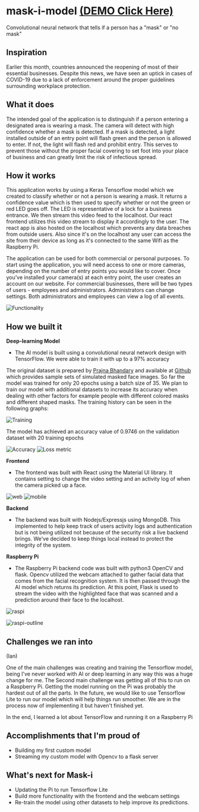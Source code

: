 # mask-i-model [(DEMO Click Here)](https://www.youtube.com/watch?v=4-SQfENmmd8&feature=emb_title)
Convolutional neural network that tells if a person has a "mask" or "no mask"


## Inspiration

Earlier this month, countries announced the reopening of most of their essential businesses. Despite this news, we have seen an uptick in cases of COVID-19 due to a lack of enforcement around the proper guidelines surrounding workplace protection.

## What it does

The intended goal of the application is to distinguish if a person entering a designated area is wearing a mask. The camera will detect with high confidence whether a mask is detected. If a mask is detected, a light installed outside of an entry point will flash green and the person is allowed to enter. If not, the light will flash red and prohibit entry. This serves to prevent those without the proper facial covering to set foot into your place of business and can greatly limit the risk of infectious spread.

## How it works

This application works by using a Keras Tensorflow model which we created to classify whether or not a person is wearing a mask. It returns a confidence value which is then used to specify whether or not the green or red LED goes off. The LED is representative of a lock for a business entrance. We then stream this video feed to the localhost. Our react frontend utilizes this video stream to display it accordingly to the user. The react app is also hosted on the localhost which prevents any data breaches from outside users. Also since it's on the localhost any user can access the site from their device as long as it's connected to the same Wifi as the Raspberry Pi. 


The application can be used for both commercial or personal purposes. To start using the application, you will need access to one or more cameras, depending on the number of entry points you would like to cover. Once you’ve installed your camera(s) at each entry point, the user creates an account on our website. For commercial businesses, there will be two types of users - employees and administrators. Administrators can change settings. Both administrators and employees can view a log of all events.

![Functionality](https://media1.giphy.com/media/kG8P2HofVnRK9MI2cs/giphy.gif) 

## How we built it

**Deep-learning Model**

- The AI model is built using a convolutional neural network design with TensorFlow. We were able to train it with up to a 97% accuracy

The original dataset is prepared by [Prajna Bhandary](https://www.linkedin.com/in/prajna-bhandary-0b03a416a/) and available at [Github](https://github.com/prajnasb/observations/tree/master/experiements/data) which provides sample sets of simulated masked face images. So far the model was trained for only 20 epochs using a batch size of 35. We plan to train our model with additional datasets to increase its accuracy when dealing with other factors for example people with different colored masks and different shaped masks. The training history can be seen in the following graphs:

![Training](https://media.giphy.com/media/WVFiUNtapJki42x2WD/giphy.gif)

The model has achieved an accuracy value of 0.9746 on the validation dataset with 20 training epochs

![Accuracy](https://i.imgur.com/UZ3BfJ0.png)
![Loss metric](https://i.imgur.com/kJWgopJ.png)

**Frontend**

- The frontend was built with React using the Material UI library. It contains setting to change the video setting and an activity log of when the camera picked up a face. 

![web](https://i.imgur.com/sdpwK31.png)
![mobile](https://i.imgur.com/CGnU2m3.png)

**Backend**

- The backend was built with Nodejs/Expressjs using MongoDB. This implemented to help keep track of users activity logs and authentication but is not being utilized not because of the security risk a live backend brings. We've decided to keep things local instead to protect the integrity of the system.

**Raspberry Pi**

- The Raspberry Pi backend code was built with python3 OpenCV and flask. Opencv utilized the webcam attached to gather facial data that comes from the facial recognition system. It is then passed through the AI model which returns its prediction. At this point, Flask is used to stream the video with the highlighted face that was scanned and a prediction around their face to the localhost.

![raspi](https://i.imgur.com/V8nhN2C.jpg)

![raspi-outline](https://i.imgur.com/KaM5otG.jpg)

## Challenges we ran into
(Ian)

One of the main challenges was creating and training the Tensorflow model, being I've never worked with AI or deep learning in any way this was a huge change for me. The Second main challenge was getting all of this to run on a Raspberry Pi. Getting the model running on the Pi was probably the hardest out of all the parts. In the future, we would like to use Tensorflow Lite to run our model which will help things run smoother. We are in the process now of implementing it but haven't finished yet.

In the end, I learned a lot about TensorFlow and running it on a Raspberry Pi


## Accomplishments that I'm proud of
- Building my first custom model
- Streaming my custom model with Opencv to a flask server


## What's next for Mask-i
- Updating the Pi to run Tensorflow Lite
- Build more functionality with the frontend and the webcam settings
- Re-train the model using other datasets to help improve its predictions. 
